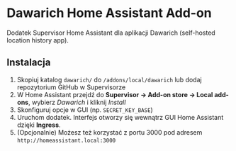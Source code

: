 # Dawarich Home Assistant Add-on

Dodatek Supervisor Home Assistant dla aplikacji Dawarich (self-hosted location history app).

## Instalacja
1. Skopiuj katalog `dawarich/` do `/addons/local/dawarich` lub dodaj repozytorium GitHub w Supervisorze
2. W Home Assistant przejdź do **Supervisor → Add-on store → Local add-ons**, wybierz *Dawarich* i kliknij *Install*
3. Skonfiguruj opcje w GUI (np. `SECRET_KEY_BASE`)
4. Uruchom dodatek. Interfejs otworzy się wewnątrz GUI Home Assistant dzięki **Ingress**.
5. (Opcjonalnie) Możesz też korzystać z portu 3000 pod adresem `http://homeassistant.local:3000`
